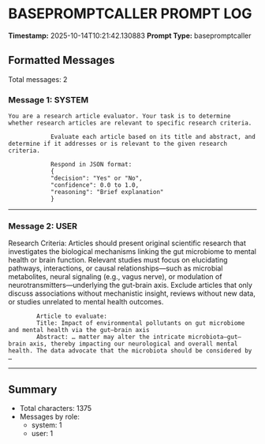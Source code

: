 # BASEPROMPTCALLER PROMPT LOG
**Timestamp:** 2025-10-14T10:21:42.130883
**Prompt Type:** basepromptcaller

## Formatted Messages
Total messages: 2

### Message 1: SYSTEM

```
You are a research article evaluator. Your task is to determine whether research articles are relevant to specific research criteria.

            Evaluate each article based on its title and abstract, and determine if it addresses or is relevant to the given research criteria.

            Respond in JSON format:
            {
            "decision": "Yes" or "No",
            "confidence": 0.0 to 1.0,
            "reasoning": "Brief explanation"
            }
```

---

### Message 2: USER

Research Criteria: Articles should present original scientific research that investigates the biological mechanisms linking the gut microbiome to mental health or brain function. Relevant studies must focus on elucidating pathways, interactions, or causal relationships—such as microbial metabolites, neural signaling (e.g., vagus nerve), or modulation of neurotransmitters—underlying the gut-brain axis. Exclude articles that only discuss associations without mechanistic insight, reviews without new data, or studies unrelated to mental health outcomes.

            Article to evaluate:
            Title: Impact of environmental pollutants on gut microbiome and mental health via the gut–brain axis
            Abstract: … matter may alter the intricate microbiota–gut–brain axis, thereby impacting our neurological and overall mental health. The data advocate that the microbiota should be considered by …

---

## Summary
- Total characters: 1375
- Messages by role:
  - system: 1
  - user: 1